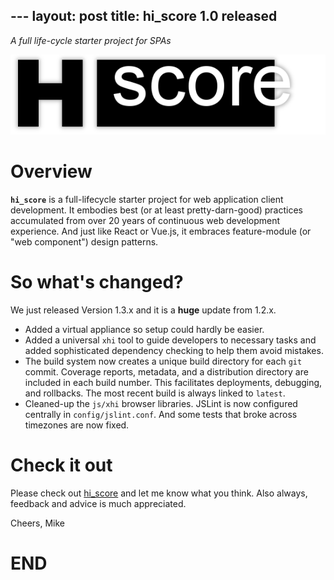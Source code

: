 --- layout: post title: hi_score 1.0 released
---
*A full life-cycle starter project for SPAs*

![hi_score][01]

# Overview
**`hi_score`** is a full-lifecycle starter project for web application client development. It embodies best (or at least pretty-darn-good) practices accumulated from over 20 years of continuous web development experience. And just like React or Vue.js, it embraces feature-module (or "web component") design patterns.

# So what's changed?
We just released Version 1.3.x and it is a **huge** update from 1.2.x.

- Added a virtual appliance so setup could hardly be easier.
- Added a universal `xhi` tool to guide developers to necessary tasks and added sophisticated dependency checking to help them avoid mistakes.
- The build system now creates a unique build directory for each `git` commit. Coverage reports, metadata, and a distribution directory are included in each build number. This facilitates deployments, debugging, and rollbacks. The most recent build is always linked to `latest`.
- Cleaned-up the `js/xhi` browser libraries. JSLint is now configured centrally in `config/jslint.conf`. And some
tests that broke across timezones are now fixed.

# Check it out
Please check out [hi_score][10] and let me know what you think. Also always,
feedback and advice is much appreciated.

Cheers, Mike

# END

[01]:/images/2017-03-01-hi_score.png
[10]:https://github.com/mmikowski/hi_score/blob/master/README.md
